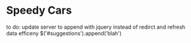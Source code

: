 # Speedy Cars
to do: update server to append with jquery instead of redirct and refresh data efficeny 
$('#suggestions').append('blah')
